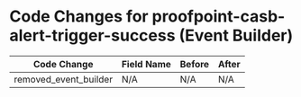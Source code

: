 # Code Changes for proofpoint-casb-alert-trigger-success (Event Builder)

| Code Change | Field Name | Before | After |
|-------------|------------|--------|-------|
| removed_event_builder | N/A | N/A | N/A |